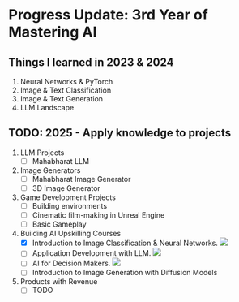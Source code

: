 # Progress Update: 3rd Year of Mastering AI

## Things I learned in 2023 & 2024
1. Neural Networks & PyTorch
2. Image & Text Classification
3. Image & Text Generation
4. LLM Landscape


## TODO: 2025 - Apply knowledge to projects
1. LLM Projects
   - [ ] Mahabharat LLM
2. Image Generators
   - [ ] Mahabharat Image Generator
   - [ ] 3D Image Generator
3. Game Development Projects
   - [ ] Building environments
   - [ ] Cinematic film-making in Unreal Engine
   - [ ] Basic Gameplay
4. Building AI Upskilling Courses
   - [x] Introduction to Image Classification & Neural Networks. ![](https://geps.dev/progress/100)
   - [ ] Application Development with LLM. ![](https://geps.dev/progress/30)
   - [ ] AI for Decision Makers. ![](https://geps.dev/progress/10)
   - [ ] Introduction to Image Generation with Diffusion Models
5. Products with Revenue
   - [ ] TODO